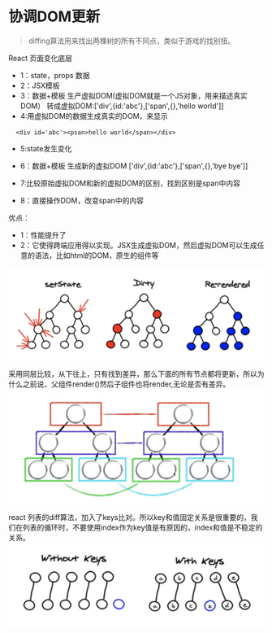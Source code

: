 # 协调DOM更新
>diffing算法用来找出两棵树的所有不同点，类似于游戏的找别扭。

React 页面变化底层

* 1：state，props 数据
* 2：JSX模板
* 3：数据+模板 生产虚拟DOM(虚拟DOM就是一个JS对象，用来描述真实DOM）
  转成虚拟DOM:['div',{id:'abc'},['span',{},'hello world']]
* 4:用虚拟DOM的数据生成真实的DOM，来显示
```
  <div id='abc'><psan>hello world</span></div>
```
* 5:state发生变化
* 6：数据+模板 生成新的虚拟DOM
 ['div',{id:'abc'},['span',{},'bye bye']]

* 7:比较原始虚拟DOM和新的虚拟DOM的区别，找到区别是span中内容
* 8：直接操作DOM，改变span中的内容

优点：
* 1：性能提升了
* 2：它使得跨端应用得以实现。JSX生成虚拟DOM，然后虚拟DOM可以生成任意的语法，比如html的DOM，原生的组件等



![](assets/markdown-img-paste-20190330212227783.png)

采用同层比较，从下往上，只有找到差异，那么下面的所有节点都将更新，所以为什么之前说，父组件render()然后子组件也将render,无论是否有差异。
![](assets/markdown-img-paste-20190330212248284.png)


react 列表的diff算法，加入了keys比对。所以key和值固定关系是很重要的，我们在列表的循环时，不要使用index作为key值是有原因的，index和值是不稳定的关系。
![](assets/markdown-img-paste-20190330212412671.png)
